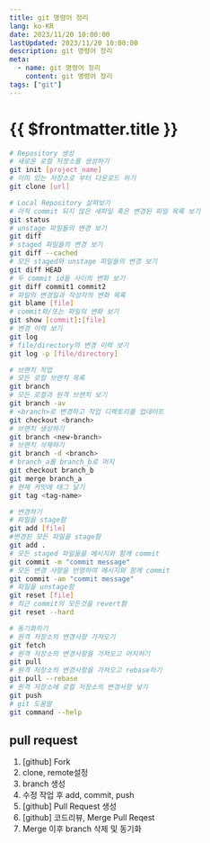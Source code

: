 ```yaml
---
title: git 명령어 정리
lang: ko-KR
date: 2023/11/20 10:00:00
lastUpdated: 2023/11/20 10:00:00
description: git 명령어 정리
meta:
  - name: git 명령어 정리
    content: git 명령어 정리
tags: ["git"]
---
```


# {{ $frontmatter.title }}

```sh
# Repository 생성
# 새로운 로컬 저장소를 생성하기
git init [project_name]
# 이미 있는 저장소로 부터 다운로드 하기
git clone [url]

# Local Repository 살펴보기
# 아직 commit 되지 않은 새파일 혹은 변경된 파일 목록 보기
git status
# unstage 파일들의 변경 보기
git diff
# staged 파일들의 변경 보기
git diff --cached
# 모든 staged와 unstage 파일들의 변경 보기
git diff HEAD
# 두 commit id들 사이의 변화 보기
git diff commit1 commit2
# 파일의 변경일과 작성자의 변화 목록
git blame [file]
# commit와/또는 파일의 변화 보기
git show [commit]:[file]
# 변경 이력 보기
git log
# file/directory의 변경 이력 보기
git log -p [file/directory]

# 브랜치 작업
# 모든 로컬 브랜치 목록
git branch
# 모든 로컬과 원격 브랜치 보기
git branch -av
# <branch>로 변경하고 작업 디렉토리를 업데이트
git checkout <branch>
# 브랜치 생성하기
git branch <new-branch>
# 브랜치 삭제하기
git branch -d <branch>
# branch_a를 branch_b로 머지
git checkout branch_b
git merge branch_a
# 현재 커밋에 태그 달기
git tag <tag-name>

# 변경하기
# 파일을 stage함
git add [file]
#변경된 모든 파일을 stage함
git add .
# 모든 staged 파일들을 메시지와 함께 commit
git commit -m "commit message"
# 모든 변경 사항을 반영하여 메시지와 함께 commit
git commit -am "commit message"
# 파일을 unstage함
git reset [file]
# 최근 commit의 모든것을 revert함
git reset --hard

# 동기화하기
# 원격 저장소의 변경사항 가져오기
git fetch
# 원격 저장소의 변경사항을 가져오고 머지하기
git pull
# 원격 저장소의 변경사항을 가져오고 rebase하기
git pull --rebase
# 원격 저장소에 로컬 저장소의 변경사항 넣기
git push
# git 도움말
git command --help
```

## pull request

1. [github] Fork
1. clone, remote설정
1. branch 생성
1. 수정 작업 후 add, commit, push
1. [github] Pull Request 생성
1. [github] 코드리뷰, Merge Pull Reqest
1. Merge 이후 branch 삭제 및 동기화
